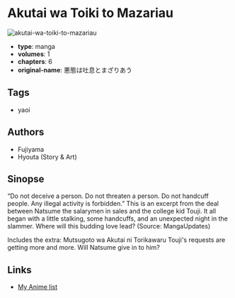 # Akutai wa Toiki to Mazariau

![akutai-wa-toiki-to-mazariau](https://cdn.myanimelist.net/images/manga/1/5936.jpg)

-   **type**: manga
-   **volumes**: 1
-   **chapters**: 6
-   **original-name**: 悪態は吐息とまざりあう

## Tags

-   yaoi

## Authors

-   Fujiyama
-   Hyouta (Story & Art)

## Sinopse

“Do not deceive a person. Do not threaten a person. Do not handcuff people. Any illegal activity is forbidden.” This is an excerpt from the deal between Natsume the salarymen in sales and the college kid Touji. It all began with a little stalking, some handcuffs, and an unexpected night in the slammer. Where will this budding love lead? (Source: MangaUpdates)

Includes the extra: Mutsugoto wa Akutai ni Torikawaru
Touji's requests are getting more and more. Will Natsume give in to him?

## Links

-   [My Anime list](https://myanimelist.net/manga/205/Akutai_wa_Toiki_to_Mazariau)
